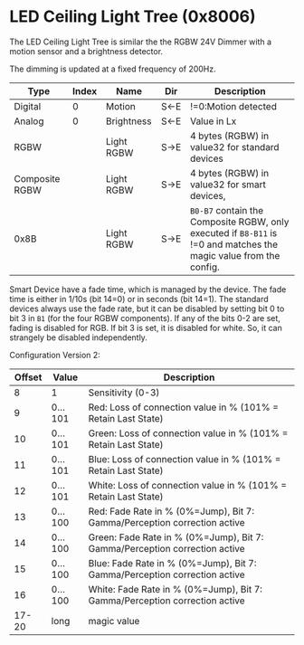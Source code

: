 # LED Ceiling Light Tree (0x8006)

The LED Ceiling Light Tree is similar the the RGBW 24V Dimmer with a motion sensor and a brightness detector.

The dimming is updated at a fixed frequency of 200Hz.

|         Type    | Index   | Name        | Dir | Description |
| --------------  | ------- | ----------- | --- | ----------- |
|         Digital | 0       | Motion      | S←E | !=0:Motion detected |
|         Analog  | 0       | Brightness  | S←E | Value in Lx |
|            RGBW |         | Light RGBW  | S→E | 4 bytes (RGBW) in value32 for standard devices |
|  Composite RGBW |         | Light RGBW  | S→E | 4 bytes (RGBW) in value32 for smart devices,  |
|            0x8B |         | Light RGBW  | S→E | `B0-B7` contain the Composite RGBW, only executed if `B8-B11` is !=0 and matches the magic value from the config. |

Smart Device have a fade time, which is managed by the device. The fade time is either in 1/10s (bit 14=0) or in seconds (bit 14=1). The standard devices always use the fade rate, but it can be disabled by setting bit 0 to bit 3 in `B1` (for the four RGBW components). If any of the bits 0-2 are set, fading is disabled for RGB. If bit 3 is set, it is disabled for white. So, it can strangely be disabled independently.
 
Configuration Version 2:

| Offset   | Value | Description |
| -------- | ----- | ----------- |
|     8    |    1  | Sensitivity (0-3) |
|        9 | 0…101 | Red: Loss of connection value in % (101% = Retain Last State) |
|       10 | 0…101 | Green: Loss of connection value in % (101% = Retain Last State) |
|       11 | 0…101 | Blue: Loss of connection value in % (101% = Retain Last State) |
|       12 | 0…101 | White: Loss of connection value in % (101% = Retain Last State) |
|       13 | 0…100 | Red: Fade Rate in % (0%=Jump), Bit 7: Gamma/Perception correction active |
|       14 | 0…100 | Green: Fade Rate in % (0%=Jump), Bit 7: Gamma/Perception correction active |
|       15 | 0…100 | Blue: Fade Rate in % (0%=Jump), Bit 7: Gamma/Perception correction active |
|       16 | 0…100 | White: Fade Rate in % (0%=Jump), Bit 7: Gamma/Perception correction active |
|    17-20 | long  | magic value |
